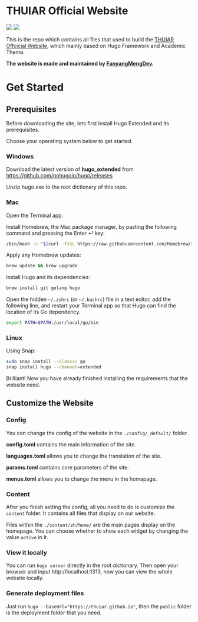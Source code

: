 # THUIAR Official Website

![](https://img.shields.io/badge/Framework-Hugo-green?style=for-the-badge&logo=hugo)
![](https://img.shields.io/badge/Theme-Academic-blue?style=for-the-badge&logo=hugo)

This is the repo which contains all files that used to build the [THUIAR Offcicial Website](https://thuiar.github.io), which mainly based on Hugo Framework and Academic Theme.

**The website is made and maintained by [FanyangMengDev](https://github.com/FanyangMengDev).**

# Get Started

## Prerequisites

Before downloading the site, lets first install Hugo Extended and its prerequisites.

Choose your operating system below to get started.

### Windows

Download the latest version of **hugo_extended** from https://github.com/gohugoio/hugo/releases

Unzip hugo.exe to the root dictionary of this repo.

### Mac

Open the Terminal app.

Install Homebrew, the Mac package manager, by pasting the following command and pressing the Enter ↵ key:

```bash
/bin/bash -c "$(curl -fsSL https://raw.githubusercontent.com/Homebrew/install/master/install.sh)"
```

Apply any Homebrew updates:

```bash
brew update && brew upgrade
```

Install Hugo and its dependencies:

```bash
brew install git golang hugo
```

Open the hidden `~/.zshrc` (or `~/.bashrc`) file in a text editor, add the following line, and restart your Terminal app so that Hugo can find the location of its Go dependency.

```bash
export PATH=$PATH:/usr/local/go/bin
```

### Linux

Using Snap:

```bash
sudo snap install --classic go
snap install hugo --channel=extended
```

Brilliant! Now you have already finished installing the requirements that the website need.

## Customize the Website

### Config

You can change the config of the website in the `./config/_default/` folder.

**config.toml** contains the main information of the site.

**languages.toml** allows you to change the translation of the site.

**params.toml** contains core parameters of the site.

**menus.toml** allows you to change the menu in the homapage.

### Content

After you finish setting the config, all you need to do is customize the `content` folder. It contains all files that display on our website.

Files within the `./content/zh/home/` are the main pages display on the homepage. You can choose whether to show each widget by changing the value `active` in it.

### View it locally

You can run `hugo server` directly in the root dictionary. Then open your browser and input http://localhost:1313, now you can view the whole website locally.

### Generate deployment files

Just run `hugo --baseUrl="https://thuiar.github.io"`, then the `public` folder is the deployment folder that you need.






